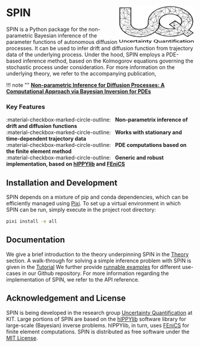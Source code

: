 # SPIN [<img src="images/uq_logo.png" width="200" height="100" alt="UQ at KIT" align="right">](https://www.scc.kit.edu/forschung/uq.php)

SPIN is a Python package for the non-parametric Bayesian inference of the parameter functions of autonomous diffusion processes.
It can be used to infer drift and diffusion function from trajectory data of the underlying process.
Under the hood, SPIN employs a PDE-based inference method, based on the Kolmogorov equations governing
the stochastic process under consideration. For more information on the underlying theory, we refer to the
accompanying publication,

!!! note ""
    **[Non-parametric Inference for Diffusion Processes:
    A Computational Approach via Bayesian Inversion
    for PDEs](https://arxiv.org/abs/2411.02324)**

### Key Features
:material-checkbox-marked-circle-outline: &nbsp; **Non-parametrix inference of drift and diffusion functions** <br>
:material-checkbox-marked-circle-outline: &nbsp; **Works with stationary and time-dependent trajectory data** <br>
:material-checkbox-marked-circle-outline: &nbsp; **PDE computations based on the finite element method** <br>
:material-checkbox-marked-circle-outline: &nbsp; **Generic and robust implementation, based on [hIPPYlib](https://dl.acm.org/doi/10.1145/3428447) and [FEniCS](https://fenicsproject.org/)**


## Installation and Development

SPIN depends on a mixture of pip and conda dependencies, which can be efficiently managed using [Pixi](https://pixi.sh/latest/). To set up a virtual environment in which SPIN can be run, simply execute in the project root directory:

```bash
pixi install -e all
```

## Documentation

We give a brief introduction to the theory underpinning SPIN in the [Theory](usage/theory.md) section.
A walk-through for solving a simple inference problem with SPIN is given in the [Tutorial](usage/tutorial.md)
We further provide [runnable examples](https://github.com/UQatKIT/SPIN/tree/main/examples) for different
use-cases in our Github repository.
For more information regarding the implementation of SPIN, we refer to the API reference.

## Acknowledgement and License

SPIN is being developed in the research group [Uncertainty Quantification](https://www.scc.kit.edu/forschung/uq.php) at KIT.
Large portions of SPIN are based on the [hIPPYlib](https://dl.acm.org/doi/10.1145/3428447) software library for large-scale (Bayesian) inverse problems. hIPPYlib, in turn, uses [FEniCS](https://fenicsproject.org/) for finite element computations.
SPIN is distributed as free software under the [MIT License](https://choosealicense.com/licenses/mit/).
